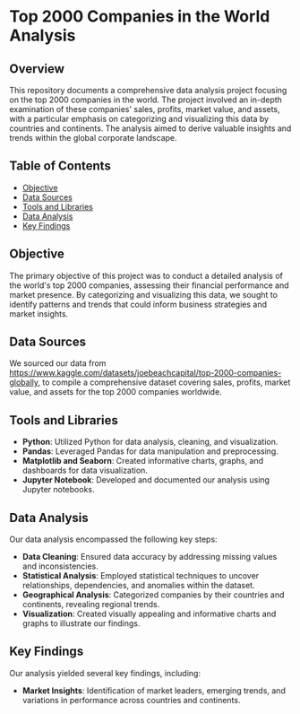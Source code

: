 # Top 2000 Companies in the World Analysis

## Overview

This repository documents a comprehensive data analysis project focusing on the top 2000 companies in the world. The project involved an in-depth examination of these companies' sales, profits, market value, and assets, with a particular emphasis on categorizing and visualizing this data by countries and continents. The analysis aimed to derive valuable insights and trends within the global corporate landscape.

## Table of Contents

- [Objective](#objective)
- [Data Sources](#data-sources)
- [Tools and Libraries](#tools-and-libraries)
- [Data Analysis](#data-analysis)
- [Key Findings](#key-findings)

## Objective

The primary objective of this project was to conduct a detailed analysis of the world's top 2000 companies, assessing their financial performance and market presence. By categorizing and visualizing this data, we sought to identify patterns and trends that could inform business strategies and market insights.

## Data Sources

We sourced our data from https://www.kaggle.com/datasets/joebeachcapital/top-2000-companies-globally, to compile a comprehensive dataset covering sales, profits, market value, and assets for the top 2000 companies worldwide.

## Tools and Libraries

- **Python**: Utilized Python for data analysis, cleaning, and visualization.
- **Pandas**: Leveraged Pandas for data manipulation and preprocessing.
- **Matplotlib and Seaborn**: Created informative charts, graphs, and dashboards for data visualization.
- **Jupyter Notebook**: Developed and documented our analysis using Jupyter notebooks.

## Data Analysis

Our data analysis encompassed the following key steps:

- **Data Cleaning**: Ensured data accuracy by addressing missing values and inconsistencies.
- **Statistical Analysis**: Employed statistical techniques to uncover relationships, dependencies, and anomalies within the dataset.
- **Geographical Analysis**: Categorized companies by their countries and continents, revealing regional trends.
- **Visualization**: Created visually appealing and informative charts and graphs to illustrate our findings.

## Key Findings

Our analysis yielded several key findings, including:

- **Market Insights**: Identification of market leaders, emerging trends, and variations in performance across countries and continents.
